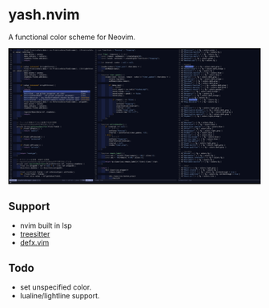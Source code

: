 # yash.nvim
A functional color scheme for Neovim.

![Sample image](image/sample.png)

## Support
- nvim built in lsp
- [treesitter](https://github.com/nvim-treesitter/nvim-treesitter)
- [defx.vim](https://github.com/Shougo/defx.nvim)

## Todo
- set unspecified color.
- lualine/lightline support.
